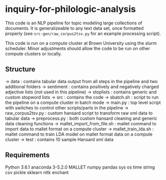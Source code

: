 # inquiry-for-philologic-analysis

This code is an NLP pipeline for topic modeling large collections of documents. It is generalizeable to any text data set, once formatted properly (see `src-gen/raw_corpus2tsv.py` for an example processing script). 

This code is run on a compute cluster at Brown University using the slurm scheduler. Minor adjustments should allow the code to be run on other compute clusters or locally.

## Structure
-> data : contains tabular data output from all steps in the pipeline and two additional folders
    -> sentiment : contains positively and negatively charged adjective lists (not used in this pipeline)
    -> stoplists : contains generic and custom stopword lists
-> src : contains the code
    -> sbatch.sh : script to run the pipeline on a compute cluster in batch mode
    -> main.py : top level script with switches to control other scripts/parts in the pipeline
    -> raw_corpus2tsv.py : custom hansard script to transform raw xml data to tabular data
    -> preprocess.py : both custom hansard cleaning and generic data cleaning functions
    -> mallet_import_from_file.sh : mallet command to import data to mallet format on a compute cluster
    -> mallet_train_lda.sh : mallet command to train LDA model on mallet format data on a compute cluster
-> test : contains 10 sample Hansard xml data

## Requirements
Python 3.6.1
anaconda 3-5.2.0
MALLET
numpy
pandas
sys
os
time
string
csv
pickle
sklearn
nltk
enchant
